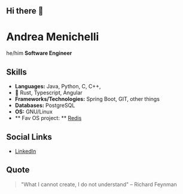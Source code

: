## Hi there 👋
# Andrea Menichelli
he/him
**Software Engineer**

## Skills
- **Languages:** Java, Python, C, C++, 
- 🌱 Rust, Typescript, Angular
- **Frameworks/Technologies:** Spring Boot, GIT, other things
- **Databases:** PostgreSQL
- **OS:** GNU/Linux
- ** Fav OS project: ** [Redis](https://redis.io/)
## Social Links
- [LinkedIn](https://www.linkedin.com/in/andrea-menichelli/)

## Quote
> "What I cannot create, I do not understand" – Richard Feynman
<!--
**desertornado/desertornado** is a ✨ _special_ ✨ repository because its `README.md` (this file) appears on your GitHub profile.

Here are some ideas to get you started:

- 🔭 I’m currently working on ...
 I’m currently learning ...
- 👯 I’m looking to collaborate on ...
- 🤔 I’m looking for help with ...
- 💬 Ask me about ...
- 📫 How to reach me: ...
- 😄 Pronouns: ...
- ⚡ Fun fact: ...
-->
